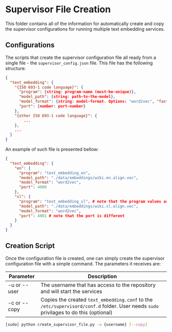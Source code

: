 # Supervisor File Creation

This folder contains all of the information for automatically create and copy the
supervisor configurations for running multiple text embedding services.

## Configurations

The scripts that create the supervisor configuration file all ready from a single
file - the `supervisor_config.json` file. This file has the following structure:


```json
{
  "text_embedding": {
    "{ISO 693-1 code language}": {
      "program": {string: program-name (must-be-unique)},
      "model_path": {string: path-to-the-model},
      "model_format": {string: model-format. Options: "word2vec", "fasttext"},
      "port": {number: port-number}
    },
    "{other ISO 693-1 code language}": {
        ...
    },
    ...
  }
}
```

An example of such file is presented bellow:
```json
{
  "text_embedding": {
    "en": {
      "program": "text_embedding_en",
      "model_path": "./data/embeddings/wiki.en.align.vec",
      "model_format": "word2vec",
      "port": 4000
    },
    "sl": {
      "program": "text_embedding_sl", # note that the program values are different
      "model_path": "./data/embeddings/wiki.sl.align.vec",
      "model_format": "word2vec",
      "port": 4001 # note that the port is different
    }
  }
}
```

## Creation Script

Once the configuration file is created, one can simply create the supervisor configuration
file with a simple command. The parameters it receives are:

| Parameter    | Description                                                                                                                          |
| ------------ | ------------------------------------------------------------------------------------------------------------------------------------ |
| -u or --user | The username that has access to the repository and will start the services                                                           |
| -c or --copy | Copies the created `text_embedding.conf` to the `/etc/supervisord/conf.d` folder. User needs `sudo` privilages to do this (optional) |

```bash
[sudo] python create_supervisor_file.py -u {username} [--copy]
```
